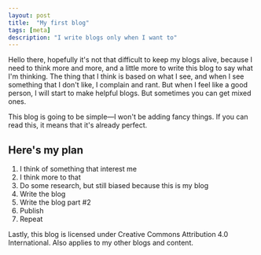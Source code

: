 ```yaml
---
layout: post
title:  "My first blog"
tags: [meta]
description: "I write blogs only when I want to"
---
```


Hello there, hopefully it's not that difficult to keep my blogs alive, because I need to think more and more, and a little more to write this blog to say what I'm thinking. The thing that I think is based on what I see, and when I see something that I don't like, I complain and rant. But when I feel like a good person, I will start to make helpful blogs. But sometimes you can get mixed ones.

This blog is going to be simple—I won't be adding fancy things. If you can read this, it means that it's already perfect.

## Here's my plan

1. I think of something that interest me
2. I think more to that
3. Do some research, but still biased because this is my blog
4. Write the blog
5. Write the blog part #2
6. Publish
7. Repeat

Lastly, this blog is licensed under Creative Commons Attribution 4.0 International. Also applies to my other blogs and content.